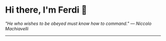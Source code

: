 <h1>Hi there, I'm Ferdi 👋</h1>

<p><em>
  "He who wishes to be obeyed must know how to command." — Niccolo Machiavelli
</em></p>

---
